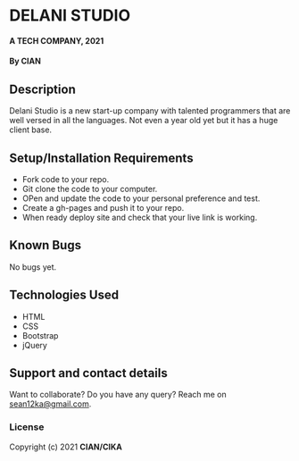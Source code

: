 # DELANI STUDIO
#### A TECH COMPANY, 2021
#### By **CIAN**
## Description
Delani Studio is a new start-up company with talented programmers that are well versed in all the languages. Not even a year old yet but it has a huge client base.
## Setup/Installation Requirements
* Fork code to your repo.
* Git clone the code to your computer.
* OPen and update the code to your personal preference and test.
* Create a gh-pages and push it to your repo.
* When ready deploy site and check that your live link is working.

## Known Bugs
No bugs yet.
## Technologies Used
* HTML
* CSS
* Bootstrap
* jQuery
## Support and contact details
Want to collaborate? Do you have any query? Reach me on sean12ka@gmail.com. 
### License

Copyright (c) 2021 **CIAN/CIKA**